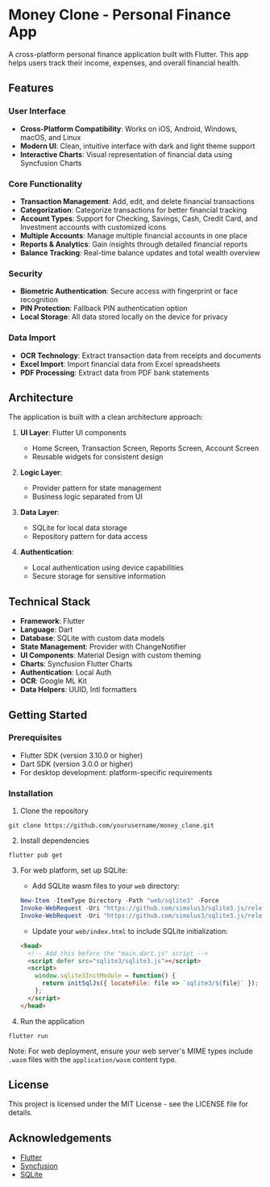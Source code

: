 # Money Clone - Personal Finance App

A cross-platform personal finance application built with Flutter. This app helps users track their income, expenses, and overall financial health.

## Features

### User Interface
- **Cross-Platform Compatibility**: Works on iOS, Android, Windows, macOS, and Linux
- **Modern UI**: Clean, intuitive interface with dark and light theme support
- **Interactive Charts**: Visual representation of financial data using Syncfusion Charts

### Core Functionality
- **Transaction Management**: Add, edit, and delete financial transactions
- **Categorization**: Categorize transactions for better financial tracking
- **Account Types**: Support for Checking, Savings, Cash, Credit Card, and Investment accounts with customized icons
- **Multiple Accounts**: Manage multiple financial accounts in one place
- **Reports & Analytics**: Gain insights through detailed financial reports
- **Balance Tracking**: Real-time balance updates and total wealth overview

### Security
- **Biometric Authentication**: Secure access with fingerprint or face recognition
- **PIN Protection**: Fallback PIN authentication option
- **Local Storage**: All data stored locally on the device for privacy

### Data Import
- **OCR Technology**: Extract transaction data from receipts and documents
- **Excel Import**: Import financial data from Excel spreadsheets
- **PDF Processing**: Extract data from PDF bank statements

## Architecture

The application is built with a clean architecture approach:

1. **UI Layer**: Flutter UI components
   - Home Screen, Transaction Screen, Reports Screen, Account Screen
   - Reusable widgets for consistent design

2. **Logic Layer**: 
   - Provider pattern for state management
   - Business logic separated from UI

3. **Data Layer**:
   - SQLite for local data storage
   - Repository pattern for data access

4. **Authentication**:
   - Local authentication using device capabilities
   - Secure storage for sensitive information

## Technical Stack

- **Framework**: Flutter
- **Language**: Dart
- **Database**: SQLite with custom data models
- **State Management**: Provider with ChangeNotifier
- **UI Components**: Material Design with custom theming
- **Charts**: Syncfusion Flutter Charts
- **Authentication**: Local Auth
- **OCR**: Google ML Kit
- **Data Helpers**: UUID, Intl formatters

## Getting Started

### Prerequisites
- Flutter SDK (version 3.10.0 or higher)
- Dart SDK (version 3.0.0 or higher)
- For desktop development: platform-specific requirements

### Installation
1. Clone the repository
```
git clone https://github.com/yourusername/money_clone.git
```

2. Install dependencies
```
flutter pub get
```

3. For web platform, set up SQLite:
   - Add SQLite wasm files to your `web` directory:
   ```powershell
   New-Item -ItemType Directory -Path "web/sqlite3" -Force
   Invoke-WebRequest -Uri "https://github.com/simolus3/sqlite3.js/releases/latest/download/sqlite3.wasm" -OutFile "web/sqlite3/sqlite3.wasm"
   Invoke-WebRequest -Uri "https://github.com/simolus3/sqlite3.js/releases/latest/download/sqlite3.js" -OutFile "web/sqlite3/sqlite3.js"
   ```
   
   - Update your `web/index.html` to include SQLite initialization:
   ```html
   <head>
     <!-- Add this before the "main.dart.js" script -->
     <script defer src="sqlite3/sqlite3.js"></script>
     <script>
       window.sqlite3InitModule = function() {
         return initSqlJs({ locateFile: file => `sqlite3/${file}` });
       };
     </script>
   </head>
   ```

4. Run the application
```
flutter run
```

Note: For web deployment, ensure your web server's MIME types include `.wasm` files with the `application/wasm` content type.

## License

This project is licensed under the MIT License - see the LICENSE file for details.

## Acknowledgements

- [Flutter](https://flutter.dev/)
- [Syncfusion](https://www.syncfusion.com/)
- [SQLite](https://www.sqlite.org/)
